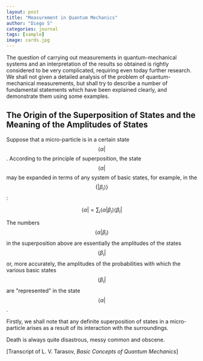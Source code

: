 ```yaml
---
layout: post
title: "Measurement in Quantum Mechanics"
author: "Diego S"
categories: journal
tags: [sample]
image: cards.jpg
---
```

The question of carrying out measurements in quantum-mechanical systems and an interpretation of the results so obtained is rightly considered to be very complicated, requiring even today further research. We shall not given a detailed analysis of the problem of quantum-mechanical measurements, but shall try to describe a number of fundamental statements which have been explained clearly, and demonstrate them using some examples. 

## The Origin of the Superposition of States and the Meaning of the Amplitudes of States

Suppose that a micro-particle is in a certain state $$\langle \alpha |$$. According to the principle of superposition, the state $$\langle \alpha |$$ may be expanded in terms of any system of basic states, for example, in the $$\{ | \beta _i \rangle \}$$:

$$
\langle \alpha | = \sum _i \langle \alpha | \beta _i \rangle \langle \beta _i |
$$

The numbers $$\langle \alpha | \beta _i \rangle$$ in the superposition above are essentially the amplitudes of the states $$\langle \beta _i |$$ or, more accurately, the amplitudes of the probabilities with which the various basic states $$\langle \beta _i |$$ are "represented" in the state $$\langle \alpha |$$.

Firstly, we shall note that any definite superposition of states in a micro-particle arises as a result of its interaction with the surroundings.

Death is always quite disastrous, messy common and obscene.

[Transcript of L. V. Tarasov, *Basic Concepts of Quantum Mechanics*]